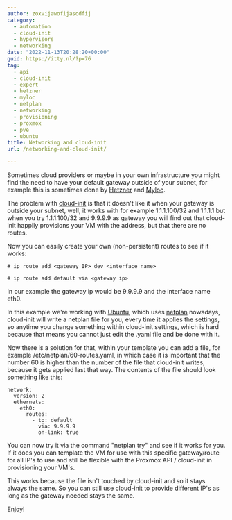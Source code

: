 ```yaml
---
author: zoxvijawofijasodfij
category:
  - automation
  - cloud-init
  - hypervisors
  - networking
date: "2022-11-13T20:28:20+00:00"
guid: https://itty.nl/?p=76
tag:
  - api
  - cloud-init
  - expert
  - hetzner
  - myloc
  - netplan
  - networking
  - provisioning
  - proxmox
  - pve
  - ubuntu
title: Networking and cloud-init
url: /networking-and-cloud-init/

---
```

Sometimes cloud providers or maybe in your own infrastructure you might find the need to have your default gateway outside of your subnet, for example this is sometimes done by [Hetzner](https://www.hetzner.com/) and [Myloc](https://www.myloc.de/).

The problem with [cloud-init](https://cloud-init.io/) is that it doesn't like it when your gateway is outside your subnet, well, it works with for example 1.1.1.100/32 and 1.1.1.1 but when you try 1.1.1.100/32 and 9.9.9.9 as gateway you will find out that cloud-init happily provisions your VM with the address, but that there are no routes.

Now you can easily create your own (non-persistent) routes to see if it works:

```
# ip route add <gateway IP> dev <interface name>

# ip route add default via <gateway ip>
```

In our example the gateway ip would be 9.9.9.9 and the interface name eth0.

In this example we're working with [Ubuntu](https://ubuntu.com/), which uses [netplan](https://netplan.io/) nowadays, cloud-init will write a netplan file for you, every time it applies the settings, so anytime you change something within cloud-init settings, which is hard because that means you cannot just edit the .yaml file and be done with it.

Now there is a solution for that, within your template you can add a file, for example /etc/netplan/60-routes.yaml, in which case it is important that the number 60 is higher than the number of the file that cloud-init writes, because it gets applied last that way. The contents of the file should look something like this:

```
network:
  version: 2
  ethernets:
    eth0:
      routes:
        - to: default
          via: 9.9.9.9
          on-link: true
```

You can now try it via the command "netplan try" and see if it works for you. If it does you can template the VM for use with this specific gateway/route for all IP's to use and still be flexible with the Proxmox API / cloud-init in provisioning your VM's.

This works because the file isn't touched by cloud-init and so it stays always the same. So you can still use cloud-init to provide different IP's as long as the gateway needed stays the same.

Enjoy!
